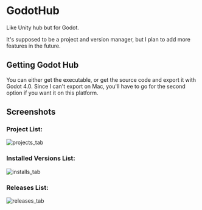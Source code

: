 # GodotHub
Like Unity hub but for Godot.

It's supposed to be a project and version manager, but I plan to add more features in the future.

## Getting Godot Hub

You can either get the executable, or get the source code and export it with Godot 4.0. Since I can't export on Mac, you'll have to go for the second option if you want it on this platform.

## Screenshots

### Project List:
![projects_tab](https://github.com/Astral-Sheep/GodotHub/assets/109028693/fdc2fe93-e35f-4188-bdc8-cdaf2d76b07c)

### Installed Versions List:
![installs_tab](https://github.com/Astral-Sheep/GodotHub/assets/109028693/031b7091-135f-4db0-a176-6eaf4182d94a)

### Releases List:
![releases_tab](https://github.com/Astral-Sheep/GodotHub/assets/109028693/1f214a07-5bcd-4e9c-97f2-e138a30e8dad)
